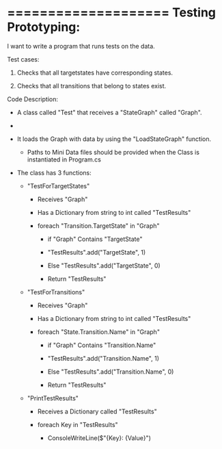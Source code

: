 ﻿====================
Testing Prototyping:
====================

I want to write a program that runs tests on the data.

Test cases:

1. Checks that all targetstates have corresponding states.

2. Checks that all transitions that belong to states exist.


Code Description:

- A class called "Test" that receives a "StateGraph" called "Graph".

- 

- It loads the Graph with data by using the "LoadStateGraph" function.
	- Paths to Mini Data files should be provided when the Class is instantiated in Program.cs
	
- The class has 3 functions:

	- "TestForTargetStates"
		- Receives "Graph"
		- Has a Dictionary from string to int called "TestResults"

		- foreach "Transition.TargetState" in "Graph"
			- if "Graph" Contains "TargetState"
			- "TestResults".add("TargetState", 1)
			- Else "TestResults".add("TargetState", 0)

			- Return "TestResults"
			

	- "TestForTransitions"
		- Receives "Graph"
		- Has a Dictionary from string to int called "TestResults" 

		- foreach "State.Transition.Name" in "Graph"
			- if "Graph" Contains "Transition.Name"
			- "TestResults".add("Transition.Name", 1)
			- Else "TestResults".add("Transition.Name", 0)

			- Return "TestResults"

	- "PrintTestResults"
		- Receives a Dictionary called "TestResults"

		- foreach Key in "TestResults"
			- ConsoleWriteLine($"{Key}: {Value}")
